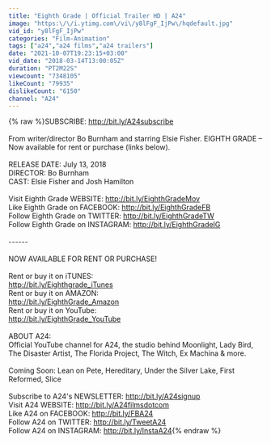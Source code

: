 ```yaml
---
title: "Eighth Grade | Official Trailer HD | A24"
image: "https:\/\/i.ytimg.com\/vi\/y8lFgF_IjPw\/hqdefault.jpg"
vid_id: "y8lFgF_IjPw"
categories: "Film-Animation"
tags: ["a24","a24 films","a24 trailers"]
date: "2021-10-07T19:23:15+03:00"
vid_date: "2018-03-14T13:00:05Z"
duration: "PT2M22S"
viewcount: "7348105"
likeCount: "79935"
dislikeCount: "6150"
channel: "A24"
---
```

{% raw %}SUBSCRIBE: <a rel="nofollow" target="blank" href="http://bit.ly/A24subscribe">http://bit.ly/A24subscribe</a><br /><br />From writer/director Bo Burnham and starring Elsie Fisher. EIGHTH GRADE – Now available for rent or purchase (links below).<br /><br />RELEASE DATE: July 13, 2018<br />DIRECTOR: Bo Burnham<br />CAST: Elsie Fisher and Josh Hamilton<br /><br />Visit Eighth Grade WEBSITE: <a rel="nofollow" target="blank" href="http://bit.ly/EighthGradeMov">http://bit.ly/EighthGradeMov</a><br />Like Eighth Grade on FACEBOOK: <a rel="nofollow" target="blank" href="http://bit.ly/EighthGradeFB">http://bit.ly/EighthGradeFB</a><br />Follow Eighth Grade on TWITTER: <a rel="nofollow" target="blank" href="http://bit.ly/EighthGradeTW">http://bit.ly/EighthGradeTW</a><br />Follow Eighth Grade on INSTAGRAM: <a rel="nofollow" target="blank" href="http://bit.ly/EighthGradeIG">http://bit.ly/EighthGradeIG</a><br /><br />------<br /><br />NOW AVAILABLE FOR RENT OR PURCHASE!<br /><br />Rent or buy it on iTUNES:<br /><a rel="nofollow" target="blank" href="http://bit.ly/Eighthgrade_iTunes">http://bit.ly/Eighthgrade_iTunes</a><br />Rent or buy it on AMAZON:<br /><a rel="nofollow" target="blank" href="http://bit.ly/EighthGrade_Amazon">http://bit.ly/EighthGrade_Amazon</a><br />Rent or buy it on YouTube:<br /><a rel="nofollow" target="blank" href="http://bit.ly/EighthGrade_YouTube">http://bit.ly/EighthGrade_YouTube</a><br /><br />ABOUT A24:<br />Official YouTube channel for A24, the studio behind Moonlight, Lady Bird, The Disaster Artist, The Florida Project, The Witch, Ex Machina &amp; more.<br /><br />Coming Soon: Lean on Pete, Hereditary, Under the Silver Lake, First Reformed, Slice<br /><br />Subscribe to A24's NEWSLETTER:  <a rel="nofollow" target="blank" href="http://bit.ly/A24signup">http://bit.ly/A24signup</a><br />Visit A24 WEBSITE: <a rel="nofollow" target="blank" href="http://bit.ly/A24filmsdotcom">http://bit.ly/A24filmsdotcom</a><br />Like A24 on FACEBOOK: <a rel="nofollow" target="blank" href="http://bit.ly/FBA24">http://bit.ly/FBA24</a><br />Follow A24 on TWITTER: <a rel="nofollow" target="blank" href="http://bit.ly/TweetA24">http://bit.ly/TweetA24</a><br />Follow A24 on INSTAGRAM: <a rel="nofollow" target="blank" href="http://bit.ly/InstaA24">http://bit.ly/InstaA24</a>{% endraw %}
